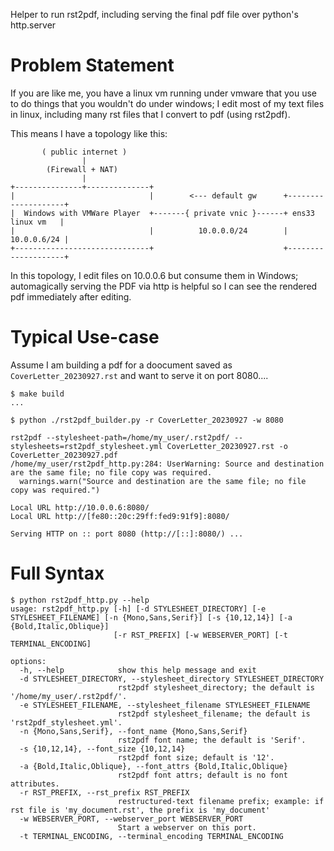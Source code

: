 Helper to run rst2pdf, including serving the final pdf file over python's http.server

# Problem Statement
If you are like me, you have a linux vm running under vmware that you use to do things that you wouldn't do under windows; I edit most of my text files in linux, including many rst files that I convert to pdf (using rst2pdf).

This means I have a topology like this:

```
       ( public internet )
                |
        (Firewall + NAT)
                |
+---------------+--------------+
|                              |        <--- default gw      +--------------------+
|  Windows with VMWare Player  +-------{ private vnic }------+ ens33   linux vm   |
|                              |          10.0.0.0/24        |        10.0.0.6/24 |
+------------------------------+                             +--------------------+
```

In this topology, I edit files on 10.0.0.6 but consume them in Windows; automagically serving the PDF via http is helpful so I can see the rendered pdf immediately after editing.

# Typical Use-case

Assume I am building a pdf for a doocument saved as `CoverLetter_20230927.rst` and want to serve it on port 8080....

```
$ make build
...

$ python ./rst2pdf_builder.py -r CoverLetter_20230927 -w 8080

rst2pdf --stylesheet-path=/home/my_user/.rst2pdf/ --stylesheets=rst2pdf_stylesheet.yml CoverLetter_20230927.rst -o CoverLetter_20230927.pdf
/home/my_user/rst2pdf_http.py:284: UserWarning: Source and destination are the same file; no file copy was required.
  warnings.warn("Source and destination are the same file; no file copy was required.")

Local URL http://10.0.0.6:8080/
Local URL http://[fe80::20c:29ff:fed9:91f9]:8080/

Serving HTTP on :: port 8080 (http://[::]:8080/) ...
```

# Full Syntax

```
$ python rst2pdf_http.py --help
usage: rst2pdf_http.py [-h] [-d STYLESHEET_DIRECTORY] [-e STYLESHEET_FILENAME] [-n {Mono,Sans,Serif}] [-s {10,12,14}] [-a {Bold,Italic,Oblique}]
                       [-r RST_PREFIX] [-w WEBSERVER_PORT] [-t TERMINAL_ENCODING]

options:
  -h, --help            show this help message and exit
  -d STYLESHEET_DIRECTORY, --stylesheet_directory STYLESHEET_DIRECTORY
                        rst2pdf stylesheet_directory; the default is '/home/my_user/.rst2pdf/'.
  -e STYLESHEET_FILENAME, --stylesheet_filename STYLESHEET_FILENAME
                        rst2pdf stylesheet_filename; the default is 'rst2pdf_stylesheet.yml'.
  -n {Mono,Sans,Serif}, --font_name {Mono,Sans,Serif}
                        rst2pdf font name; the default is 'Serif'.
  -s {10,12,14}, --font_size {10,12,14}
                        rst2pdf font size; default is '12'.
  -a {Bold,Italic,Oblique}, --font_attrs {Bold,Italic,Oblique}
                        rst2pdf font attrs; default is no font attributes.
  -r RST_PREFIX, --rst_prefix RST_PREFIX
                        restructured-text filename prefix; example: if rst file is 'my_document.rst', the prefix is 'my_document'
  -w WEBSERVER_PORT, --webserver_port WEBSERVER_PORT
                        Start a webserver on this port.
  -t TERMINAL_ENCODING, --terminal_encoding TERMINAL_ENCODING

```
